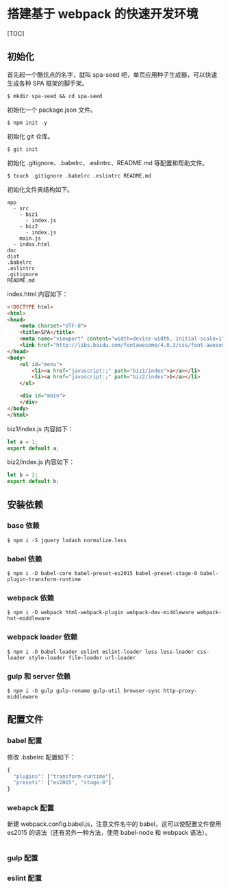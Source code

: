 # 搭建基于 webpack 的快速开发环境

[TOC]

## 初始化

首先起一个酷炫点的名字，就叫 spa-seed 吧，单页应用种子生成器，可以快速生成各种 SPA 框架的脚手架。

```shell
$ mkdir spa-seed && cd spa-seed
```

初始化一个 package.json 文件。

```shell
$ npm init -y
```

初始化 git 仓库。

```shell
$ git init
```

初始化 .gitignore、.babelrc、.eslintrc、README.md 等配置和帮助文件。

```shell
$ touch .gitignore .babelrc .eslintrc README.md
```

初始化文件夹结构如下。

```shell
app
  - src
    - biz1
      - index.js
    - biz2
      - index.js
    main.js
  - index.html
doc
dist
.babelrc
.eslintrc
.gitignore
README.md
```

index.html 内容如下：

```html
<!DOCTYPE html>
<html>
<head>
    <meta charset="UTF-8">
    <title>SPA</title>
    <meta name="viewport" content="width=device-width, initial-scale=1">
    <link href="http://libs.baidu.com/fontawesome/4.0.3/css/font-awesome.min.css" rel="stylesheet">
</head>
<body>
    <ul id="menu">
        <li><a href="javascript:;" path="biz1/index">a</a></li>
        <li><a href="javascript:;" path="biz2/index">b</a></li>
    </ul>

    <div id="main">
    </div>
</body>
</html>
```

biz1/index.js 内容如下：

```js
let a = 1;
export default a;
```

biz2/index.js 内容如下：

```js
let b = 2;
export default b;
```

## 安装依赖

### base 依赖

```shell
$ npm i -S jquery lodash normalize.less
```

### babel 依赖

```shell
$ npm i -D babel-core babel-preset-es2015 babel-preset-stage-0 babel-plugin-transform-runtime
```

### webpack 依赖

```shell
$ npm i -D webpack html-webpack-plugin webpack-dev-middleware webpack-hot-middleware
```

### webpack loader 依赖

```shell
$ npm i -D babel-loader eslint eslint-loader less less-loader css-loader style-loader file-loader url-loader
```

### gulp 和 server 依赖

```shell
$ npm i -D gulp gulp-rename gulp-util browser-sync http-proxy-middleware
```

## 配置文件

### babel 配置

修改 .babelrc 配置如下：

```js
{
  "plugins": ["transform-runtime"],
  "presets": ["es2015", "stage-0"]
}
```

### webapck 配置

新建 webpack.config.babel.js，注意文件名中的 babel，这可以使配置文件使用 es2015 的语法（还有另外一种方法，使用 babel-node 和 webpack 语法）。

```js

```

### gulp 配置

### eslint 配置


